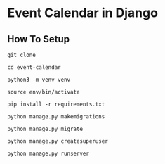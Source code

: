 # Event Calendar in Django



## How To Setup
```
git clone 
```
```
cd event-calendar
```
```
python3 -m venv venv
```
```
source env/bin/activate
```
```
pip install -r requirements.txt
```
```
python manage.py makemigrations
```
```
python manage.py migrate
```
```
python manage.py createsuperuser
```
```
python manage.py runserver
```
